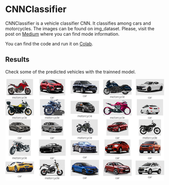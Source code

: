 # CNNClassifier

CNNClassifier is a vehicle classifier CNN. It classifies among cars and motorcycles. The images can be found on img_dataset. Please, visit the post on [Medium](https://medium.com/@anfedres.86/intro-to-machine-learning-part-i-lets-talk-about-cnns-4a126c6f2587?source=friends_link&sk=57fd8fa8a1fcfb885c5f8017a45d4198) where you can find mode information.

You can find the code and run it on [Colab](https://colab.research.google.com/drive/11RIif9BiBUm56gUUdcLsTk28TG1s0PHr). 


## Results

Check some of the predicted vehicles with the trainned model.

![alt text](https://github.com/anfebit/CNNClassifier/blob/master/Images/validation_results.png)
